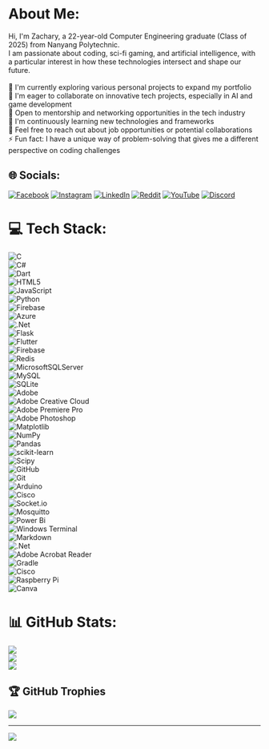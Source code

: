 # About Me:
Hi, I'm Zachary, a 22-year-old Computer Engineering graduate (Class of 2025) from Nanyang Polytechnic. <br>I am passionate about coding, sci-fi gaming, and artificial intelligence, with a particular interest in how these technologies intersect and shape our future.<br><br>🔭 I'm currently exploring various personal projects to expand my portfolio<br>👯 I'm eager to collaborate on innovative tech projects, especially in AI and game development<br>🤝 Open to mentorship and networking opportunities in the tech industry<br>🌱 I'm continuously learning new technologies and frameworks<br>💬 Feel free to reach out about job opportunities or potential collaborations<br>⚡ Fun fact: I have a unique way of problem-solving that gives me a different perspective on coding challenges

## 🌐 Socials:
[![Facebook](https://img.shields.io/badge/Facebook-%231877F2.svg?logo=Facebook&logoColor=white)](https://www.facebook.com/profile.php?id=100014697270755) 
[![Instagram](https://img.shields.io/badge/Instagram-%23E4405F.svg?logo=Instagram&logoColor=white)](https://instagram.com/5cf3cdf8aa9db2cb519eb28034d9e) 
[![LinkedIn](https://img.shields.io/badge/LinkedIn-%230077B5.svg?logo=linkedin&logoColor=white)](https://www.linkedin.com/in/ongzacharywastaken/) 
[![Reddit](https://img.shields.io/badge/Reddit-%23FF4500.svg?logo=Reddit&logoColor=white)](https://reddit.com/user/Zwasnotfround) 
[![YouTube](https://img.shields.io/badge/YouTube-%23FF0000.svg?logo=YouTube&logoColor=white)](https://www.youtube.com/@zachary4208) 
[![Discord](https://img.shields.io/badge/Discord-%237289DA.svg?logo=discord&logoColor=white)](https://discord.gg/77mzHmDb)  

# 💻 Tech Stack:
![C](https://img.shields.io/badge/c-%2300599C.svg?style=flat-square&logo=c&logoColor=white)<br> 
![C#](https://img.shields.io/badge/c%23-%23239120.svg?style=flat-square&logo=csharp&logoColor=white)<br> 
![Dart](https://img.shields.io/badge/dart-%230175C2.svg?style=flat-square&logo=dart&logoColor=white)<br> 
![HTML5](https://img.shields.io/badge/html5-%23E34F26.svg?style=flat-square&logo=html5&logoColor=white)<br> 
![JavaScript](https://img.shields.io/badge/javascript-%23323330.svg?style=flat-square&logo=javascript&logoColor=%23F7DF1E)<br> 
![Python](https://img.shields.io/badge/python-3670A0?style=flat-square&logo=python&logoColor=ffdd54)<br> 
![Firebase](https://img.shields.io/badge/firebase-%23039BE5.svg?style=flat-square&logo=firebase)<br> 
![Azure](https://img.shields.io/badge/azure-%230072C6.svg?style=flat-square&logo=microsoftazure&logoColor=white)<br> 
![.Net](https://img.shields.io/badge/.NET-5C2D91?style=flat-square&logo=.net&logoColor=white)<br> 
![Flask](https://img.shields.io/badge/flask-%23000.svg?style=flat-square&logo=flask&logoColor=white)<br> 
![Flutter](https://img.shields.io/badge/Flutter-%2302569B.svg?style=flat-square&logo=Flutter&logoColor=white)<br> 
![Firebase](https://img.shields.io/badge/firebase-a08021?style=flat-square&logo=firebase&logoColor=ffcd34)<br> 
![Redis](https://img.shields.io/badge/redis-%23DD0031.svg?style=flat-square&logo=redis&logoColor=white)<br> 
![MicrosoftSQLServer](https://img.shields.io/badge/Microsoft%20SQL%20Server-CC2927?style=flat-square&logo=microsoft%20sql%20server&logoColor=white)<br> 
![MySQL](https://img.shields.io/badge/mysql-4479A1.svg?style=flat-square&logo=mysql&logoColor=white)<br> 
![SQLite](https://img.shields.io/badge/sqlite-%2307405e.svg?style=flat-square&logo=sqlite&logoColor=white)<br> 
![Adobe](https://img.shields.io/badge/adobe-%23FF0000.svg?style=flat-square&logo=adobe&logoColor=white)<br> 
![Adobe Creative Cloud](https://img.shields.io/badge/Adobe%20Creative%20Cloud-DA1F26.svg?style=flat-square&logo=Adobe%20Creative%20Cloud&logoColor=white)<br> 
![Adobe Premiere Pro](https://img.shields.io/badge/Adobe%20Premiere%20Pro-9999FF.svg?style=flat-square&logo=Adobe%20Premiere%20Pro&logoColor=white)<br> 
![Adobe Photoshop](https://img.shields.io/badge/adobe%20photoshop-%2331A8FF.svg?style=flat-square&logo=adobe%20photoshop&logoColor=white)<br> 
![Matplotlib](https://img.shields.io/badge/Matplotlib-%23ffffff.svg?style=flat-square&logo=Matplotlib&logoColor=black)<br> 
![NumPy](https://img.shields.io/badge/numpy-%23013243.svg?style=flat-square&logo=numpy&logoColor=white)<br> 
![Pandas](https://img.shields.io/badge/pandas-%23150458.svg?style=flat-square&logo=pandas&logoColor=white)<br> 
![scikit-learn](https://img.shields.io/badge/scikit--learn-%23F7931E.svg?style=flat-square&logo=scikit-learn&logoColor=white)<br> 
![Scipy](https://img.shields.io/badge/SciPy-%230C55A5.svg?style=flat-square&logo=scipy&logoColor=%white)<br> 
![GitHub](https://img.shields.io/badge/github-%23121011.svg?style=flat-square&logo=github&logoColor=white)<br> 
![Git](https://img.shields.io/badge/git-%23F05033.svg?style=flat-square&logo=git&logoColor=white)<br> 
![Arduino](https://img.shields.io/badge/-Arduino-00979D?style=flat-square&logo=Arduino&logoColor=white)<br> 
![Cisco](https://img.shields.io/badge/cisco-%23049fd9.svg?style=flat-square&logo=cisco&logoColor=black)<br> 
![Socket.io](https://img.shields.io/badge/Socket.io-black?style=flat-square&logo=socket.io&badgeColor=010101)<br> 
![Mosquitto](https://img.shields.io/badge/mosquitto-%233C5280.svg?style=flat-square&logo=eclipsemosquitto&logoColor=white)<br> 
![Power Bi](https://img.shields.io/badge/power_bi-F2C811?style=flat-square&logo=powerbi&logoColor=black)<br> 
![Windows Terminal](https://img.shields.io/badge/Windows%20Terminal-%234D4D4D.svg?style=flat-square&logo=windows-terminal&logoColor=white)<br> 
![Markdown](https://img.shields.io/badge/markdown-%23000000.svg?style=flat-square&logo=markdown&logoColor=white)<br> 
![.Net](https://img.shields.io/badge/.NET-5C2D91?style=flat-square&logo=.net&logoColor=white)<br> 
![Adobe Acrobat Reader](https://img.shields.io/badge/Adobe%20Acrobat%20Reader-EC1C24.svg?style=flat-square&logo=Adobe%20Acrobat%20Reader&logoColor=white)<br> 
![Gradle](https://img.shields.io/badge/Gradle-02303A.svg?style=flat-square&logo=Gradle&logoColor=white)<br> 
![Cisco](https://img.shields.io/badge/cisco-%23049fd9.svg?style=flat-square&logo=cisco&logoColor=black)<br> 
![Raspberry Pi](https://img.shields.io/badge/-Raspberry_Pi-C51A4A?style=flat-square&logo=Raspberry-Pi)<br> 
![Canva](https://img.shields.io/badge/Canva-%2300C4CC.svg?style=flat-square&logo=Canva&logoColor=white)<br> 

# 📊 GitHub Stats:
![](https://github-readme-stats.vercel.app/api?username=zacw-243L&theme=dark&hide_border=false&include_all_commits=true&count_private=false)<br/>
![](https://github-readme-streak-stats.herokuapp.com/?user=zacw-243L&theme=dark&hide_border=false)<br/>
![](https://github-readme-stats.vercel.app/api/top-langs/?username=zacw-243L&theme=dark&hide_border=false&include_all_commits=true&count_private=false&layout=compact)

## 🏆 GitHub Trophies
![](https://github-profile-trophy.vercel.app/?username=zacw-243L&theme=radical&no-frame=false&no-bg=true&margin-w=4)

---
[![](https://visitcount.itsvg.in/api?id=zacw-243L&icon=0&color=4)](https://visitcount.itsvg.in)


